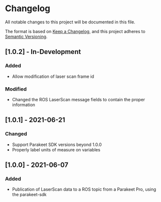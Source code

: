 # Changelog
All notable changes to this project will be documented in this file.

The format is based on [Keep a Changelog](https://keepachangelog.com/en/1.0.0/),
and this project adheres to [Semantic Versioning](https://semver.org/spec/v2.0.0.html).

## [1.0.2] - In-Development
### Added
- Allow modification of laser scan frame id
### Modified
- Changed the ROS LaserScan message fields to contain the proper information

## [1.0.1] - 2021-06-21
### Changed
- Support Parakeet SDK versions beyond 1.0.0
- Properly label units of measure on variables

## [1.0.0] - 2021-06-07
### Added
- Publication of LaserScan data to a ROS topic from a Parakeet Pro, using the parakeet-sdk 
